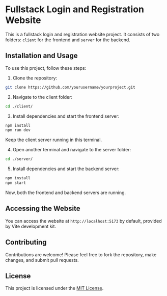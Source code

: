 # Fullstack Login and Registration Website

This is a fullstack login and registration website project. It consists of two folders: `client` for the frontend and `server` for the backend.

## Installation and Usage

To use this project, follow these steps:

1. Clone the repository:

```bash
git clone https://github.com/yourusername/yourproject.git
```

2. Navigate to the client folder:

```bash
cd ./client/
```

3. Install dependencies and start the frontend server:

```bash
npm install
npm run dev
```

Keep the client server running in this terminal.

4. Open another terminal and navigate to the server folder:

```bash
cd ./server/
```

5. Install dependencies and start the backend server:

```bash
npm install
npm start
```

Now, both the frontend and backend servers are running.

## Accessing the Website

You can access the website at `http://localhost:5173` by default, provided by Vite development kit.

## Contributing

Contributions are welcome! Please feel free to fork the repository, make changes, and submit pull requests.

## License

This project is licensed under the [MIT License](LICENSE).
```
